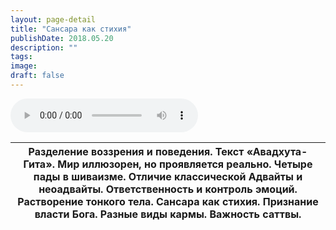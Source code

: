 ```yaml
---
layout: page-detail
title: "Сансара как стихия"
publishDate: 2018.05.20
description: ""
tags:
image:
draft: false
---
```


<audio title="2018.05.20 - Сансара как стихия.mp3" src="https://filer-api.advayta.org/v1.0/public/files/73769" controls=""></audio>

| Разделение воззрения и поведения. Текст «Авадхута-Гита». Мир иллюзорен, но проявляется реально. Четыре пады в шиваизме. Отличие классической Адвайты и неоадвайты. Ответственность и контроль эмоций. Растворение тонкого тела. Сансара как стихия. Признание власти Бога. Разные виды кармы. Важность саттвы. |
| -------------------------------------------------------------------------------------------------------------------------------------------------------------------------------------------------------------------------------------------------------------------------------------------------------------- |

  
